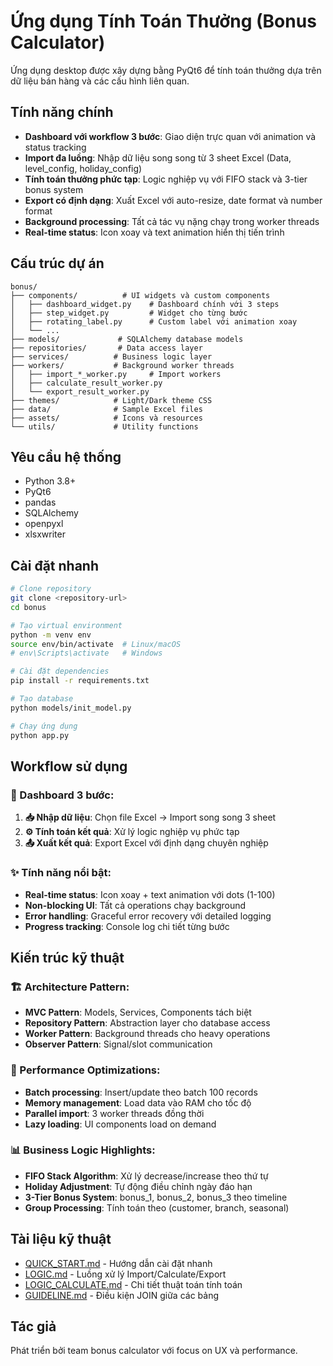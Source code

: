 # Ứng dụng Tính Toán Thưởng (Bonus Calculator)

Ứng dụng desktop được xây dựng bằng PyQt6 để tính toán thưởng dựa trên dữ liệu bán hàng và các cấu hình liên quan.

## Tính năng chính

- **Dashboard với workflow 3 bước**: Giao diện trực quan với animation và status tracking
- **Import đa luồng**: Nhập dữ liệu song song từ 3 sheet Excel (Data, level_config, holiday_config)
- **Tính toán thưởng phức tạp**: Logic nghiệp vụ với FIFO stack và 3-tier bonus system
- **Export có định dạng**: Xuất Excel với auto-resize, date format và number format
- **Background processing**: Tất cả tác vụ nặng chạy trong worker threads
- **Real-time status**: Icon xoay và text animation hiển thị tiến trình

## Cấu trúc dự án

```
bonus/
├── components/          # UI widgets và custom components
│   ├── dashboard_widget.py    # Dashboard chính với 3 steps
│   ├── step_widget.py         # Widget cho từng bước
│   ├── rotating_label.py      # Custom label với animation xoay
│   └── ...
├── models/             # SQLAlchemy database models
├── repositories/       # Data access layer
├── services/          # Business logic layer
├── workers/           # Background worker threads
│   ├── import_*_worker.py     # Import workers
│   ├── calculate_result_worker.py
│   └── export_result_worker.py
├── themes/            # Light/Dark theme CSS
├── data/              # Sample Excel files
├── assets/            # Icons và resources
└── utils/             # Utility functions
```

## Yêu cầu hệ thống

- Python 3.8+
- PyQt6
- pandas
- SQLAlchemy
- openpyxl
- xlsxwriter

## Cài đặt nhanh

```bash
# Clone repository
git clone <repository-url>
cd bonus

# Tạo virtual environment
python -m venv env
source env/bin/activate  # Linux/macOS
# env\Scripts\activate   # Windows

# Cài đặt dependencies
pip install -r requirements.txt

# Tạo database
python models/init_model.py

# Chạy ứng dụng
python app.py
```

## Workflow sử dụng

### 🔄 Dashboard 3 bước:
1. **📥 Nhập dữ liệu**: Chọn file Excel → Import song song 3 sheet
2. **⚙️ Tính toán kết quả**: Xử lý logic nghiệp vụ phức tạp
3. **📤 Xuất kết quả**: Export Excel với định dạng chuyên nghiệp

### ✨ Tính năng nổi bật:
- **Real-time status**: Icon xoay + text animation với dots (1-100)
- **Non-blocking UI**: Tất cả operations chạy background
- **Error handling**: Graceful error recovery với detailed logging
- **Progress tracking**: Console log chi tiết từng bước

## Kiến trúc kỹ thuật

### 🏗️ Architecture Pattern:
- **MVC Pattern**: Models, Services, Components tách biệt
- **Repository Pattern**: Abstraction layer cho database access
- **Worker Pattern**: Background threads cho heavy operations
- **Observer Pattern**: Signal/slot communication

### 🚀 Performance Optimizations:
- **Batch processing**: Insert/update theo batch 100 records
- **Memory management**: Load data vào RAM cho tốc độ
- **Parallel import**: 3 worker threads đồng thời
- **Lazy loading**: UI components load on demand

### 📊 Business Logic Highlights:
- **FIFO Stack Algorithm**: Xử lý decrease/increase theo thứ tự
- **Holiday Adjustment**: Tự động điều chỉnh ngày đáo hạn
- **3-Tier Bonus System**: bonus_1, bonus_2, bonus_3 theo timeline
- **Group Processing**: Tính toán theo (customer, branch, seasonal)

## Tài liệu kỹ thuật

- [QUICK_START.md](QUICK_START.md) - Hướng dẫn cài đặt nhanh
- [LOGIC.md](LOGIC.md) - Luồng xử lý Import/Calculate/Export
- [LOGIC_CALCULATE.md](LOGIC_CALCULATE.md) - Chi tiết thuật toán tính toán
- [GUIDELINE.md](GUIDELINE.md) - Điều kiện JOIN giữa các bảng

## Tác giả

Phát triển bởi team bonus calculator với focus on UX và performance.